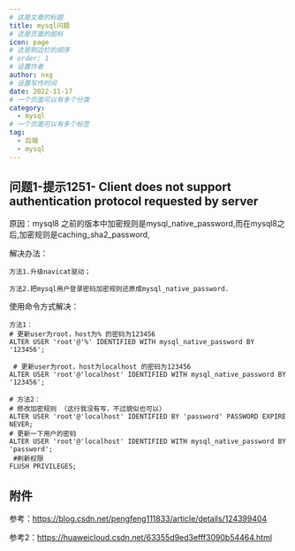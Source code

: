 ```yaml
---
# 这是文章的标题
title: mysql问题
# 这是页面的图标
icon: page
# 这是侧边栏的顺序
# order: 1
# 设置作者
author: nxg
# 设置写作时间
date: 2022-11-17
# 一个页面可以有多个分类
category:
  - mysql
# 一个页面可以有多个标签
tag:
  - 后端
  - mysql
---
```


## 问题1-提示1251- Client does not support authentication protocol requested by server

原因：mysql8 之前的版本中加密规则是mysql_native_password,而在mysql8之后,加密规则是caching_sha2_password, 

解决办法：

```
方法1.升级navicat驱动；

方法2.把mysql用户登录密码加密规则还原成mysql_native_password. 
```

使用命令方式解决：

```
方法1：
# 更新user为root，host为% 的密码为123456
ALTER USER 'root'@'%' IDENTIFIED WITH mysql_native_password BY '123456';

 # 更新user为root，host为localhost 的密码为123456
ALTER USER 'root'@'localhost' IDENTIFIED WITH mysql_native_password BY '123456';

# 方法2：
# 修改加密规则 （这行我没有写，不过貌似也可以）
ALTER USER 'root'@'localhost' IDENTIFIED BY 'password' PASSWORD EXPIRE NEVER; 
# 更新一下用户的密码 
ALTER USER 'root'@'localhost' IDENTIFIED WITH mysql_native_password BY 'password'; 
 #刷新权限
FLUSH PRIVILEGES; 
```





## 附件

参考：https://blog.csdn.net/pengfeng111833/article/details/124399404

参考2：https://huaweicloud.csdn.net/63355d9ed3efff3090b54464.html
